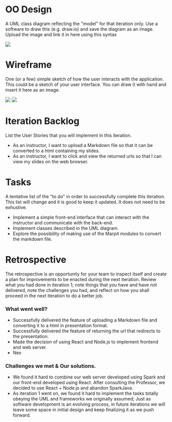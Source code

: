 # OO Design
A UML class diagram reflecting the "model" for that iteration only.
Use a software to draw this (e.g. draw.io) and save the diagram as an image. 
Upload the image and link it in here using this syntax

![](https://github.com/jhu-oose/2020-spring-group-QuizHero/blob/master/docs/it1/UMLiter1.jpg)

# Wireframe
One (or a few) simple sketch of how the user interacts with the application. 
This could be a sketch of your user interface. 
You can draw it with hand and insert it here as an image.

![](https://github.com/jhu-oose/2020-spring-group-QuizHero/blob/master/docs/it1/wireframe1.PNG)
![](https://github.com/jhu-oose/2020-spring-group-QuizHero/blob/master/docs/it1/wireframe2.PNG)

# Iteration Backlog
List the User Stories that you will implement in this iteration.

- As an instructor, I want to upload a Markdown file so that it can be converted to a html containing my slides.
- As an instructor, I want to click and view the returned urls so that I can view my slides on the web browser.

# Tasks
A tentative list of the "to do" in order to successfully complete this iteration. 
This list will change and it is good to keep it updated. 
It does not need to be exhustive.

- Implement a simple front-end interface that can interact with the instructor and communicate with the back-end.
- Implement classes described in the UML diagram.
- Explore the possibility of making use of the Marpit modules to convert the markdown file.

# Retrospective
The retrospective is an opportunity for your team to inspect itself and create a plan for improvements to be enacted during the next iteration. Review what you had done in iteration 1; note things that you have and have not delivered, note the challenges you had, and reflect on how you shall proceed in the next iteration to do a better job.

### What went well?
- Successfully delivered the feature of uploading a Markdown file and converting it to a html in presentation format.
- Successfully delivered the feature of returning the url that redirects to the presentation.
- Made the decision of using React and Node.js to implement frontend and web server.
- Nex

### Challenges we met & Our solutions.
- We found it hard to combine our web server developed using Spark and our front-end developed using React. After consulting the Professor, we decided to use React + Node.js and abandon SparkJava.
- As iteration 1 went on, we found it hard to implement the tasks totally obeying the UML and frameworks we originally assumed; Just as software development is an evolving process, in future iterations we will leave some space in initial design and keep finalizing it as we push forward. 

